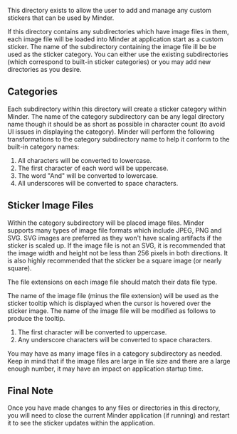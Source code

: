 This directory exists to allow the user to add and manage any custom stickers that can be used by Minder.

If this directory contains any subdirectories which have image files in them, each image file will be loaded
into Minder at application start as a custom sticker.  The name of the subdirectory containing the image file
ill be be used as the sticker category.  You can either use the existing subdirectories (which correspond to
built-in sticker categories) or you may add new directories as you desire.

## Categories

Each subdirectory within this directory will create a sticker category within Minder.  The name of the
category subdirectory can be any legal directory name though it should be as short as possible in character
count (to avoid UI issues in displaying the category).  Minder will perform the following transformations
to the category subdirectory name to help it conform to the built-in category names:

1.  All characters will be converted to lowercase.
2.  The first character of each word will be uppercase.
3.  The word "And" will be converted to lowercase.
4.  All underscores will be converted to space characters.

## Sticker Image Files

Within the category subdirectory will be placed image files.  Minder supports many types of image file formats
which include JPEG, PNG and SVG.  SVG images are preferred as they won't have scaling artifacts if the sticker is
scaled up.  If the image file is not an SVG, it is recommended that the image width and height not be less than
256 pixels in both directions.  It is also highly recommended that the sticker be a square image (or nearly square).

The file extensions on each image file should match their data file type.

The name of the image file (minus the file extension) will be used as the sticker tooltip which is displayed
when the cursor is hovered over the sticker image.  The name of the image file will be modified as follows to produce
the tooltip.

1.  The first character will be converted to uppercase.
2.  Any underscore characters will be converted to space characters.

You may have as many image files in a category subdirectory as needed.  Keep in mind that if the image files are large
in file size and there are a large enough number, it may have an impact on application startup time.

## Final Note

Once you have made changes to any files or directories in this directory, you will need to close the current Minder
application (if running) and restart it to see the sticker updates within the application.
